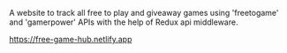 A website to track all free to play and giveaway games using 'freetogame' and 'gamerpower' APIs with the help of Redux api middleware.


https://free-game-hub.netlify.app
